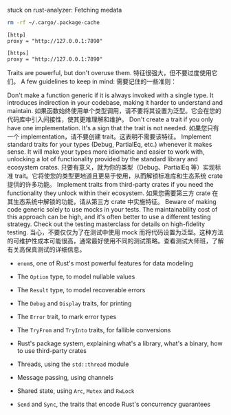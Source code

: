 stuck on rust-analyzer: Fetching medata
```bash
rm -rf ~/.cargo/.package-cache
```

```~/.cargo/config
[http]
proxy = "http://127.0.0.1:7890"

[https]
proxy = "http://127.0.0.1:7890"

```


Traits are powerful, but don't overuse them.
特征很强大，但不要过度使用它们。
A few guidelines to keep in mind:
需要记住的一些准则：

Don't make a function generic if it is always invoked with a single type. It introduces indirection in your codebase, making it harder to understand and maintain.
如果函数始终使用单个类型调用，请不要将其设置为泛型。它会在您的代码库中引入间接性，使其更难理解和维护。
Don't create a trait if you only have one implementation. It's a sign that the trait is not needed.
如果您只有一个 implementation，请不要创建 trait。这表明不需要该特征。
Implement standard traits for your types (Debug, PartialEq, etc.) whenever it makes sense. It will make your types more idiomatic and easier to work with, unlocking a lot of functionality provided by the standard library and ecosystem crates.
只要有意义，就为你的类型（Debug、PartialEq 等）实现标准 trait。它将使您的类型更地道且更易于使用，从而解锁标准库和生态系统 crate 提供的许多功能。
Implement traits from third-party crates if you need the functionality they unlock within their ecosystem.
如果您需要第三方 crate 在其生态系统中解锁的功能，请从第三方 crate 中实施特征。
Beware of making code generic solely to use mocks in your tests. The maintainability cost of this approach can be high, and it's often better to use a different testing strategy. Check out the testing masterclass for details on high-fidelity testing.
当心，不要仅仅为了在测试中使用 mock 而将代码设置为泛型。这种方法的可维护性成本可能很高，通常最好使用不同的测试策略。查看测试大师班，了解有关高保真测试的详细信息。

- `enum`s, one of Rust's most powerful features for data modeling
- The `Option` type, to model nullable values
- The `Result` type, to model recoverable errors
- The `Debug` and `Display` traits, for printing
- The `Error` trait, to mark error types
- The `TryFrom` and `TryInto` traits, for fallible conversions
- Rust's package system, explaining what's a library, what's a binary, how to use third-party crates


- Threads, using the `std::thread` module
- Message passing, using channels
- Shared state, using `Arc`, `Mutex` and `RwLock`
- `Send` and `Sync`, the traits that encode Rust's concurrency guarantees
